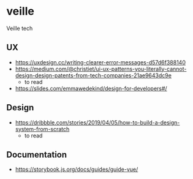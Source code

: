 # veille
Veille tech


## UX
- https://uxdesign.cc/writing-clearer-error-messages-d57d6f388140
- https://medium.com/@christiet/ui-ux-patterns-you-literally-cannot-design-design-patents-from-tech-companies-21ae9643dc9e
  - to read
- https://slides.com/emmawedekind/design-for-developers#/


## Design
- https://dribbble.com/stories/2019/04/05/how-to-build-a-design-system-from-scratch
  - to read

## Documentation
- https://storybook.js.org/docs/guides/guide-vue/
